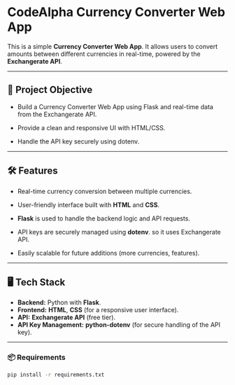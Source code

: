# CodeAlpha Currency Converter Web App 


This is a simple **Currency Converter Web App**. It allows users to convert amounts between different currencies in real-time, powered by the **Exchangerate API**.

---

## 🧠 Project Objective

- Build a Currency Converter Web App using Flask and real-time data from the Exchangerate API.

- Provide a clean and responsive UI with HTML/CSS.

- Handle the API key securely using dotenv.

---

## 🛠️ Features

- Real-time currency conversion between multiple currencies.

- User-friendly interface built with **HTML** and **CSS**.

- **Flask** is used to handle the backend logic and API requests.

- API keys are securely managed using **dotenv**. so it uses Exchangerate API.

- Easily scalable for future additions (more currencies, features).


---


## 🖥️ Tech Stack
- **Backend:** Python with **Flask**.
- **Frontend:** **HTML**, **CSS** (for a responsive user interface).
- **API:** **Exchangerate API** (free tier).
- **API Key Management:** **python-dotenv** (for secure handling of the API key).

---


### 📦 Requirements

```bash
pip install -r requirements.txt
